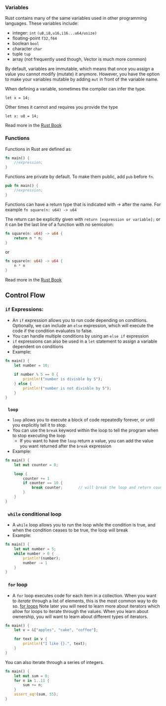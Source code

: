 ### Variables

Rust contains many of the same variables used in other programming languages.
These variables include:
- integer: ```int``` ```(u8,i8,u16,i16...u64/usize)```
- floating-point ```f32,f64```
- boolean ```bool```
- character ```char```
- tuple ```tup```
- array (not frequently used though, Vector is much more common)   

By default, variables are immutable, which means that once you assign a value you cannot modify (mutate) it anymore. However, you have the option to make your variables mutable by adding ```mut``` in front of the variable name. 

When defining a variable, sometimes the compiler can infer the type.

`let x = 14;`

Other times it cannot and requires you provide the type

`let x: u8 = 14;`

Read more in the [Rust Book](https://doc.rust-lang.org/book/ch03-01-variables-and-mutability.html)

### Functions

Functions in Rust are defined as:

```rust
fn main() {
    //expression;
}
```

Functions are private by default. To make them public, add ```pub``` before ```fn```.

```rust
pub fn main() {
    //expression;
}
```

Functions can have a return type that is indicated with -> after the name. For example `fn square(n: u64) -> u64`

The return can be explicitly given with `return [expression or variable];` or it can be the last line of a function with no semicolon:

```rust
fn square(n: u64) -> u64 {
    return n * n;
}
```

or

```rust
fn square(n: u64) -> u64 {
    n * n
}
```

Read more in the [Rust Book](https://doc.rust-lang.org/book/ch03-03-how-functions-work.html)

## Control Flow

### ```if``` Expressions:

- An ```if``` expression allows you to run code depending on conditions. Optionally, we can include an ```else``` expression, which will execute the code if the condition evaluates to false. 
- You can handle multiple conditions by using an ```else if``` expression
- ```if``` expressions can also be used in a ```let``` statement to assign a variable dependent on conditions
- Example:
```rust
fn main() {
    let number = 10;
    
    if number % 5 == 0 {
        println!("number is divisble by 5");
    } else {
        println!("number is not divisble by 5");
    }
}
```

### ``` loop```

- ```loop``` allows you to execute a block of code repeatedly forever, or until you explicitly tell it to stop. 
- You can use the ```break``` keyword within the loop to tell the program when to stop executing the loop
    - If you want to have the ```loop``` return a value, you can add the value you want returned after the ```break``` expression
- Example:
```rust
fn main() {
    let mut counter = 0;

    loop { 
        counter += 1
        if counter == 10 {
            break counter;       // will break the loop and return counter value
        }
    }
}
```

### ``` while``` conditional loop

- A ```while``` loop allows you to run the loop while the condition is true, and when the condition ceases to be true, the loop will break
- Example:
```rust
fn main() {
    let mut number = 5;
    while number > 0 {
        println!(number);
        number -= 1
    }
}
```

### ``` for``` loop

- A ```for``` loop executes code for each item in a collection. When you want to *iterate* through a list of elements, 
this is the most common way to do so. [for loops](https://doc.rust-lang.org/reference/expressions/loop-expr.html#iterator-loops)
Note later you will need to learn more about iterators which allow for loops to iterate through the values. 
When you learn about ownership, you will want to learn about different types of iterators.

```rust
fn main() {
    let v = &["apples", "cake", "coffee"];

    for text in v {
        println!("I like {}.", text);
    }
}
```

You can also iterate through a series of integers.
```rust 
fn main() {
    let mut sum = 0;
    for n in 1..11 {
        sum += n;
    }
    assert_eq!(sum, 55);
}
```
